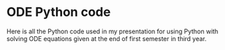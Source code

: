 # ODE Python code

Here is all the Python code used in my presentation for using Python with solving ODE equations given at the end of first semester in third year. 
